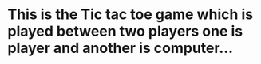 # This is the Tic tac toe game which is played between two players one is player and another is computer...